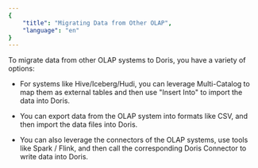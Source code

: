 ```yaml
---
{
    "title": "Migrating Data from Other OLAP",
    "language": "en"
}
---
```


To migrate data from other OLAP systems to Doris, you have a variety of options:

- For systems like Hive/Iceberg/Hudi, you can leverage Multi-Catalog to map them as external tables and then use "Insert Into" to import the data into Doris.

- You can export data from the OLAP system into formats like CSV, and then import the data files into Doris.

- You can also leverage the connectors of the OLAP systems, use tools like Spark / Flink, and then call the corresponding Doris Connector to write data into Doris.

